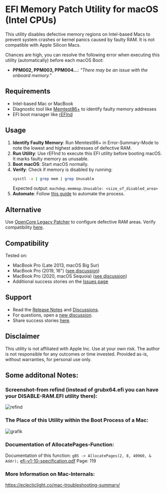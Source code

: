 # EFI Memory Patch Utility for macOS (Intel CPUs)

This utility disables defective memory regions on Intel-based Macs to prevent system crashes or kernel panics caused by faulty RAM. It is not compatible with Apple Silicon Macs. 

Chances are high, you can resolve the following error when executing this utility (automatically) before each macOS Boot:

- **PPM002, PPM003, PPM004...**: _"There may be an issue with the onboard memory."_

## Requirements
- Intel-based Mac or MacBook
- Diagnostic tool like [Memtest86+](https://www.memtest.org/) to identify faulty memory addresses
- EFI boot manager like [rEFInd](https://www.rodsbooks.com/refind/)

## Usage
1. **Identify Faulty Memory**: Run Memtest86+ in Error-Summary-Mode to note the lowest and highest addresses of defective RAM.
2. **Run Utility**: Use rEFInd to execute this EFI utility before booting macOS. It marks faulty memory as unusable.
3. **Boot macOS**: Start macOS normally.
4. **Verify**: Check if memory is disabled by running:
   ```bash
   sysctl -a | grep mem | grep Unusable
   ```
   Expected output: `machdep.memmap.Unusable: <size_of_disabled_area>`
5. **Automate**: Follow [this guide](https://github.com/0nelight/macOS-Disable-RAM-Areas/discussions/3) to automate the process.

## Alternative
Use [OpenCore Legacy Patcher](https://github.com/0nelight/macOS-Disable-RAM-Areas/discussions/14) to configure defective RAM areas. Verify compatibility [here](https://github.com/0nelight/macOS-Disable-RAM-Areas/discussions/18).

## Compatibility
Tested on:
- MacBook Pro (Late 2013, macOS Big Sur)
- MacBook Pro (2019, 16") ([see discussion](https://github.com/0nelight/macOS-Disable-RAM-Areas/discussions/3#discussioncomment-10753593))
- MacBook Pro (2020, macOS Sequoia) ([see discussion](https://github.com/0nelight/macOS-Disable-RAM-Areas/discussions/18#discussion-8795338))
- Additional success stories on the [Issues page](https://github.com/0nelight/macOS-Disable-RAM-Areas/issues?q=label%3Asuccess+is%3Aclosed)

## Support
- Read the [Release Notes](https://github.com/0nelight/macOS-Disable-RAM-Areas/releases/tag/v0.2.1-beta) and [Discussions](https://github.com/0nelight/macOS-Disable-RAM-Areas/discussions).
- For questions, open a [new discussion](https://github.com/0nelight/macOS-Disable-RAM-Areas/discussions/new?category=q-a).
- Share success stories [here](https://github.com/0nelight/macOS-Disable-RAM-Areas/issues/new?assignees=&labels=success&projects=&template=success-story.md&title=Success-Story).

## Disclaimer
This utility is not affiliated with Apple Inc. Use at your own risk. The author is not responsible for any outcomes or time invested. Provided as-is, without warranties, for personal use only.

## Some additonal Notes:

### Screenshot-from refind (instead of grubx64.efi you can have your DISABLE-RAM.EFI utility there):
![refind](https://github.com/user-attachments/assets/86a70d90-0975-4411-bf5b-49966757245d)

### The Place of this Utility within the Boot Process of a Mac:
![grafik](https://github.com/user-attachments/assets/2ee9237c-1e67-4339-aa63-3c1d718bb8ba)

### Documentation of AllocatePages-Function:
Documentation of this function: `gBS -> AllocatePages(2, 8, 40960, & Addr);` [efi-v1-10-specification.pdf](https://github.com/user-attachments/files/16910413/efi-v1-10-specification.pdf) Page: 119

### More Information on Mac-Internals:
https://eclecticlight.co/mac-troubleshooting-summary/

